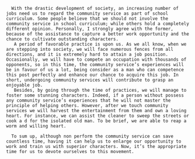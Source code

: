       With the drastic development of society, an increasing number of jobs need us to regard the community service as part of school curriculum. Some people believe that we should not involve the community service in school curriculum; while others hold a completely different opinion. Personally, I strongly agree with the former, because of the assistance to capture a better work opportunity and the chance to cultivate outstanding characters.
       A period of favorable practice is upon us. As we all know, when we are stepping into society, we will face numerous fences from all directions, and it is extremely hard to attain a job position. Occasionally, we will have to compete an occupation with thousands of opponents, so in this time, the community service’s experiences will be in favour of us a lot, being consider as a man who can competence this post perfectly and enhance our chance to acquire this job. In short, undergoing community services will contribute to grasp an enjoyable job.
       Besides, by going through the time of practices, we will manage to foster some stunning characters. Indeed, if a person without possess any community service’s experiences that he will not master the principle of helping others. However, after we touch community services we will harvest the entertainment from them and own a loving heart. For instance, we can assist the cleaner to sweep the streets or cook a d for the isolated old man. To be brief, we are able to reap a worm and willing heart.
  
      To sum up, although non perform the community service can save countless time, having it can help us to enlarge our opportunity to work and train us with superior characters. Now, it’s the appropriate time for us to devote ourselves to this movement.     
